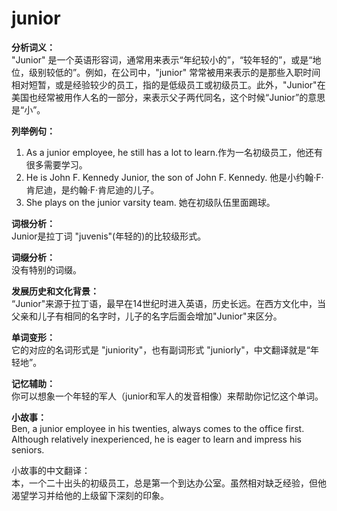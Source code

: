 # junior

**分析词义：**  
"Junior" 是一个英语形容词，通常用来表示“年纪较小的”，“较年轻的”，或是“地位，级别较低的”。例如，在公司中，"junior" 常常被用来表示的是那些入职时间相对短暂，或是经验较少的员工，指的是低级员工或初级员工。此外，"Junior"在美国也经常被用作人名的一部分，来表示父子两代同名，这个时候“Junior”的意思是“小”。

  

**列举例句：**

  

1.  As a junior employee, he still has a lot to learn.作为一名初级员工，他还有很多需要学习。
2.  He is John F. Kennedy Junior, the son of John F. Kennedy. 他是小约翰·F·肯尼迪，是约翰·F·肯尼迪的儿子。
3.  She plays on the junior varsity team. 她在初级队伍里面踢球。

  

**词根分析：**  
Junior是拉丁词 "juvenis"(年轻的)的比较级形式。

  

**词缀分析：**  
没有特别的词缀。

  

**发展历史和文化背景：**  
“Junior"来源于拉丁语，最早在14世纪时进入英语，历史长远。在西方文化中，当父亲和儿子有相同的名字时，儿子的名字后面会增加"Junior"来区分。

  

**单词变形：**  
它的对应的名词形式是 "juniority"，也有副词形式 "juniorly"，中文翻译就是“年轻地”。

  

**记忆辅助：**  
你可以想象一个年轻的军人（junior和军人的发音相像）来帮助你记忆这个单词。

  

**小故事：**  
Ben, a junior employee in his twenties, always comes to the office first. Although relatively inexperienced, he is eager to learn and impress his seniors.

  

小故事的中文翻译：  
本，一个二十出头的初级员工，总是第一个到达办公室。虽然相对缺乏经验，但他渴望学习并给他的上级留下深刻的印象。
